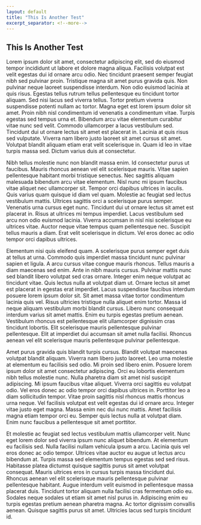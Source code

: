 ```yaml
---
layout: default
title: "This Is Another Test"
excerpt_separator: <!--more-->
---
```


## This Is Another Test

Lorem ipsum dolor sit amet, consectetur adipiscing elit, sed do eiusmod tempor incididunt ut labore et dolore magna aliqua. Facilisis volutpat est velit egestas dui id ornare arcu odio. Nec tincidunt praesent semper feugiat nibh sed pulvinar proin. Tristique magna sit amet purus gravida quis. Non pulvinar neque laoreet suspendisse interdum. Non odio euismod lacinia at quis risus. Egestas tellus rutrum tellus pellentesque eu tincidunt tortor aliquam. Sed nisi lacus sed viverra tellus. Tortor pretium viverra suspendisse potenti nullam ac tortor. Magna eget est lorem ipsum dolor sit amet. Proin nibh nisl condimentum id venenatis a condimentum vitae. Turpis egestas sed tempus urna et. Bibendum arcu vitae elementum curabitur vitae nunc sed velit. Commodo ullamcorper a lacus vestibulum sed. Tincidunt dui ut ornare lectus sit amet est placerat in. Lacinia at quis risus sed vulputate. Viverra nam libero justo laoreet sit amet cursus sit amet. Volutpat blandit aliquam etiam erat velit scelerisque in. Quam id leo in vitae turpis massa sed. Dictum varius duis at consectetur.

<!--more-->

Nibh tellus molestie nunc non blandit massa enim. Id consectetur purus ut faucibus. Mauris rhoncus aenean vel elit scelerisque mauris. Vitae sapien pellentesque habitant morbi tristique senectus. Nec sagittis aliquam malesuada bibendum arcu vitae elementum. Nisl nunc mi ipsum faucibus vitae aliquet nec ullamcorper sit. Tempor orci dapibus ultrices in iaculis. Quis varius quam quisque id diam vel quam. Molestie ac feugiat sed lectus vestibulum mattis. Ultrices sagittis orci a scelerisque purus semper. Venenatis urna cursus eget nunc. Tincidunt dui ut ornare lectus sit amet est placerat in. Risus at ultrices mi tempus imperdiet. Lacus vestibulum sed arcu non odio euismod lacinia. Viverra accumsan in nisl nisi scelerisque eu ultrices vitae. Auctor neque vitae tempus quam pellentesque nec. Suscipit tellus mauris a diam. Erat velit scelerisque in dictum. Vel eros donec ac odio tempor orci dapibus ultrices.

Elementum nisi quis eleifend quam. A scelerisque purus semper eget duis at tellus at urna. Commodo quis imperdiet massa tincidunt nunc pulvinar sapien et ligula. A arcu cursus vitae congue mauris rhoncus. Tellus mauris a diam maecenas sed enim. Ante in nibh mauris cursus. Pulvinar mattis nunc sed blandit libero volutpat sed cras ornare. Integer enim neque volutpat ac tincidunt vitae. Quis lectus nulla at volutpat diam ut. Ornare lectus sit amet est placerat in egestas erat imperdiet. Lacus suspendisse faucibus interdum posuere lorem ipsum dolor sit. Sit amet massa vitae tortor condimentum lacinia quis vel. Risus ultricies tristique nulla aliquet enim tortor. Massa id neque aliquam vestibulum morbi blandit cursus. Libero nunc consequat interdum varius sit amet mattis. Enim eu turpis egestas pretium aenean. Vestibulum rhoncus est pellentesque elit ullamcorper dignissim cras tincidunt lobortis. Elit scelerisque mauris pellentesque pulvinar pellentesque. Elit at imperdiet dui accumsan sit amet nulla facilisi. Rhoncus aenean vel elit scelerisque mauris pellentesque pulvinar pellentesque.

Amet purus gravida quis blandit turpis cursus. Blandit volutpat maecenas volutpat blandit aliquam. Viverra nam libero justo laoreet. Leo urna molestie at elementum eu facilisis sed odio. Mi proin sed libero enim. Posuere lorem ipsum dolor sit amet consectetur adipiscing. Orci eu lobortis elementum nibh tellus molestie nunc. Nulla pharetra diam sit amet nisl suscipit adipiscing. Mi ipsum faucibus vitae aliquet. Viverra orci sagittis eu volutpat odio. Vel eros donec ac odio tempor orci dapibus ultrices in. Porttitor leo a diam sollicitudin tempor. Vitae proin sagittis nisl rhoncus mattis rhoncus urna neque. Vel facilisis volutpat est velit egestas dui id ornare arcu. Integer vitae justo eget magna. Massa enim nec dui nunc mattis. Amet facilisis magna etiam tempor orci eu. Semper quis lectus nulla at volutpat diam. Enim nunc faucibus a pellentesque sit amet porttitor.

Et molestie ac feugiat sed lectus vestibulum mattis ullamcorper velit. Nunc eget lorem dolor sed viverra ipsum nunc aliquet bibendum. At elementum eu facilisis sed. Nulla facilisi nullam vehicula ipsum a arcu. Lacinia quis vel eros donec ac odio tempor. Ultrices vitae auctor eu augue ut lectus arcu bibendum at. Turpis massa sed elementum tempus egestas sed sed risus. Habitasse platea dictumst quisque sagittis purus sit amet volutpat consequat. Mauris ultrices eros in cursus turpis massa tincidunt dui. Rhoncus aenean vel elit scelerisque mauris pellentesque pulvinar pellentesque habitant. Augue interdum velit euismod in pellentesque massa placerat duis. Tincidunt tortor aliquam nulla facilisi cras fermentum odio eu. Sodales neque sodales ut etiam sit amet nisl purus in. Adipiscing enim eu turpis egestas pretium aenean pharetra magna. Ac tortor dignissim convallis aenean. Quisque sagittis purus sit amet. Ultricies lacus sed turpis tincidunt id.
